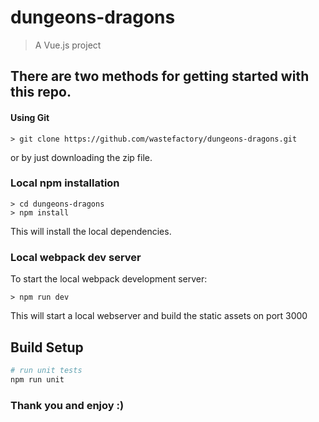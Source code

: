 # dungeons-dragons

> A Vue.js project

## There are two methods for getting started with this repo.

#### Using Git

```
> git clone https://github.com/wastefactory/dungeons-dragons.git
```

or by just downloading the zip file.

### Local npm installation

```
> cd dungeons-dragons
> npm install
```

This will install the local dependencies.

### Local webpack dev server
To start the local webpack development server:

```
> npm run dev
```

This will start a local webserver and build the static assets on port 3000

## Build Setup

``` bash
# run unit tests
npm run unit
```


### Thank you and enjoy :)
